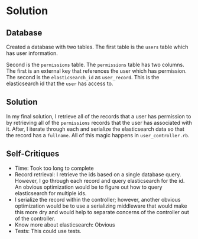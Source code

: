 # Solution

## Database

Created a database with two tables.  The first table is the `users` table which has user information.

Second is the `permissions` table.  The `permissions` table has two columns.  The first is an external key that references the user which has permission.  The second is the `elasticsearch_id` as `user_record`.  This is the elasticsearch id that the `user` has access to.

## Solution
In my final solution, I retrieve all of the records that a user has permission to by retrieving all of the `permissions` records that the user has associated with it.  After, I iterate through each and serialize the elasticsearch data so that the record has a `fullname`.  All of this magic happens in `user_controller.rb`.

## Self-Critiques
* Time: Took too long to complete
* Record retrieval: I retrieve the ids based on a single database query.  However, I go through each record and query elasticsearch for the id. An obvious optimization would be to figure out how to query elasticsearch for multiple ids.
* I serialize the record within the controller; however, another obvious optimization would be to use a serializing middleware that would make this more dry and would help to separate concerns of the controller out of the controller.
* Know more about elasticsearch: Obvious
* Tests:  This could use tests.  